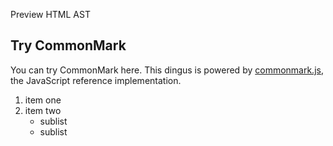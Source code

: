 
Preview
HTML
AST
<h2>Try CommonMark</h2>
<p>You can try CommonMark here.  This dingus is powered by
<a href="https://github.com/commonmark/commonmark.js">commonmark.js</a>, the
JavaScript reference implementation.</p>
<ol>
<li>item one</li>
<li>item two
<ul>
<li>sublist</li>
<li>sublist</li>
</ul>
</li>
</ol>
